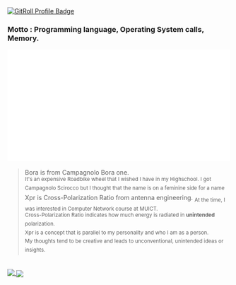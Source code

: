 <a href="https://gitroll.io/profile/uCjKzuhMhDJSnssq6W5sWkJFPMsz1" target="_blank">
  <img src="https://gitroll.io/api/badges/profiles/v1/uCjKzuhMhDJSnssq6W5sWkJFPMsz1" alt="GitRoll Profile Badge"/></a>
 
 ### Motto : Programming language, Operating System calls, Memory.

 <a href="https://github.com/boraxpr">
  <img src="header.svg" alt="Click to see the source">
 </a>
 
> Bora is from Campagnolo Bora one.
<br><sup> It's an expensive Roadbike wheel that I wished I have in my Highschool. I got Campagnolo Scirocco but I thought that the name is on a feminine side for a name</sup><br>
Xpr is Cross-Polarization Ratio from antenna engineering. <sub>At the time, I was interested in Computer Network course at MUICT.</sub><br>
<sup>Cross-Polarization Ratio indicates how much energy is radiated in **unintended** polarization.</sup><br>
<sup>Xpr is a concept that is parallel to my personality and who I am as a person. <br>My thoughts tend to be creative and leads to unconventional, unintended ideas or insights.</sup>

 <br>
<a href="https://github.com/boraxpr">
  <img align="top" src="https://github-readme-stats-m5lmz0gqb-boraxpr.vercel.app/api?username=boraxpr&show_icons=true&theme=tokyonight&include_all_commits=true" />
</a>
<a href="https://github.com/boraxpr">
  <img align="center" src="https://github-readme-stats-m5lmz0gqb-boraxpr.vercel.app/api/top-langs/?username=boraxpr&theme=gruvbox&langs_count=5&layout=donut&hide=typescript,QML,c%2B%2B,CMake,PowerShell,Makefile,Ruby&exclude_repo=BlackDesertTools,SeniorLibraryWebTest&&size_weight=0.5&count_weight=0.5" />
</a>

<br>
<!---
brightest 
d5ffbc
8affbc
8affbc
25ddbc
25b9bc
darkest

639bff
005cff
-->
